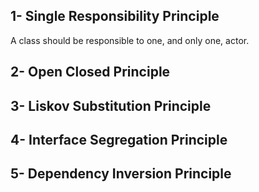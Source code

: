 ## 1- Single Responsibility Principle
A class should be responsible to one, and only one, actor.

## 2- Open Closed Principle

## 3- Liskov Substitution Principle
## 4- Interface Segregation Principle
## 5- Dependency Inversion Principle